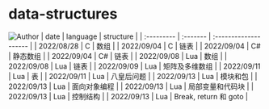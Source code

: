 # data-structures 
![Author](https://img.shields.io/badge/Author-ZengBc-da282a)
| date       | language | structure             |
| :--------- | :------- | :-------------------- |
| 2022/08/28 | C        | 数组                  |
| 2022/09/04 | C        | 链表                  |
| 2022/09/04 | C#       | 静态数组              |
| 2022/09/04 | C#       | 链表                  |
| 2022/09/08 | Lua      | 数组                  |
| 2022/09/08 | Lua      | 链表                  |
| 2022/09/09 | Lua      | 矩阵及多维数组        |
| 2022/09/11 | Lua      | 表                    |
| 2022/09/11 | Lua      | 八皇后问题            |
| 2022/09/13 | Lua      | 模块和包              |
| 2022/09/13 | Lua      | 面向对象编程          |
| 2022/09/13 | Lua      | 局部变量和代码块      |
| 2022/09/13 | Lua      | 控制结构              |
| 2022/09/13 | Lua      | Break, return 和 goto |

